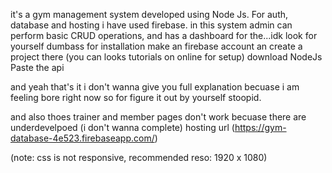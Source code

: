 it's a gym management system developed using Node Js. For auth, database and hosting i have used firebase.
in this system admin can perform basic CRUD operations, and has a dashboard for the...idk look for yourself dumbass
for installation make an firebase account an create a project there (you can looks tutorials on online for setup)
download NodeJs 
Paste the api 

and yeah that's it 
i don't wanna give you full explanation becuase i am feeling bore right now so for figure it out by yourself stoopid. 

and also thoes trainer and member pages don't work becuase there are underdevelpoed (i don't wanna complete)
hosting url (https://gym-database-4e523.firebaseapp.com/)

(note: css is not responsive, recommended reso: 1920 x 1080)
